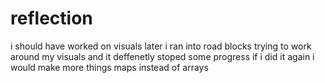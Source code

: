 # reflection

i should have worked on visuals later i ran into road blocks trying to work around my visuals and it deffenetly stoped some progress
if i did it again i would make more things maps instead of arrays 

